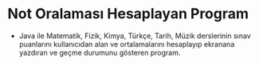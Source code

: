 # Not Oralaması Hesaplayan Program

* Java ile Matematik, Fizik, Kimya, Türkçe, Tarih, Müzik derslerinin sınav puanlarını kullanıcıdan alan ve ortalamalarını hesaplayıp ekranana yazdıran ve geçme durumunu gösteren program.

